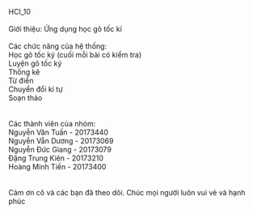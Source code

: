 HCI_10<br>
<br>
Giới thiệu: Ứng dụng học gõ tốc kí<br>
<br>
Các chức năng của hệ thống:<br>
Học gõ tốc ký (cuối mỗi bài có kiểm tra)<br>
Luyện gõ tốc ký<br>
Thống kê<br>
Từ điển<br>
Chuyển đổi kí tự<br>
Soạn thảo<br>
<br>
<br>
Các thành viên của nhóm: <br>
Nguyễn Văn Tuấn - 20173440<br>
Nguyễn Vẵn Dương - 20173069<br>
Nguyễn Đức Giang - 20173079<br>
Đặng Trung Kiên - 20173210<br>
Hoàng Minh Tiến - 20173400<br>
<br>
<br>
Cảm ơn cô và các bạn đã theo dõi. Chúc mọi người luôn vui vẻ và hạnh phúc
